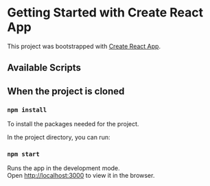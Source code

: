 # Getting Started with Create React App

This project was bootstrapped with [Create React App](https://github.com/facebook/create-react-app).

## Available Scripts

## When the project is cloned
### `npm install`
To install the packages needed for the project.

In the project directory, you can run:

### `npm start`

Runs the app in the development mode.\
Open [http://localhost:3000](http://localhost:3000) to view it in the browser.
